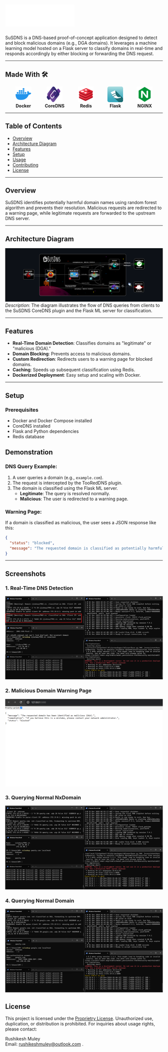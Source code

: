 
# ![SuSDNS Logo](poc/icons/logo.png)

SuSDNS is a DNS-based proof-of-concept application designed to detect and block malicious domains (e.g., DGA domains). It leverages a machine learning model hosted on a Flask server to classify domains in real-time and responds accordingly by either blocking or forwarding the DNS request.

---
## Made With 🛠️

<p align="center">
  <span style="display: inline-block; text-align: center; margin: 0 20px;">
    <img src="poc/icons/docker.png" alt="Docker" width="50" height="50" /><br> 
    <strong>Docker</strong>
  </span>
  <span style="display: inline-block; text-align: center; margin: 0 20px;">
    <img src="poc/icons/coredns.png" alt="CoreDNS" width="50" height="50" /><br> 
    <strong>CoreDNS</strong>
  </span>
  <span style="display: inline-block; text-align: center; margin: 0 20px;">
    <img src="poc/icons/redis.png" alt="Redis" width="50" height="50" /><br> 
    <strong>Redis</strong>
  </span>
  <span style="display: inline-block; text-align: center; margin: 0 20px;">
    <img src="poc/icons/flask.png" alt="Flask" width="50" height="50" /><br> 
    <strong>Flask</strong>
  </span>
  <span style="display: inline-block; text-align: center; margin: 0 20px;">
    <img src="poc/icons/nginx.png" alt="NGINX" width="50" height="50" /><br> 
    <strong>NGINX</strong>
  </span>
</p>


---
## Table of Contents

- [Overview](#overview)
- [Architecture Diagram](#architecture-diagram)
- [Features](#features)
- [Setup](#setup)
- [Usage](#usage)
- [Contributing](#contributing)
- [License](#license)

---

## Overview

SuSDNS identifies potentially harmful domain names using random forest algorithm and prevents their resolution. Malicious requests are redirected to a warning page, while legitimate requests are forwarded to the upstream DNS server.

---

## Architecture Diagram

![Architecture Diagram](poc/diagram.png)  
_Description_: The diagram illustrates the flow of DNS queries from clients to the SuSDNS CoreDNS plugin and the Flask ML server for classification.

---

## Features

- **Real-Time Domain Detection**: Classifies domains as "legitimate" or "malicious (DGA)."
- **Domain Blocking**: Prevents access to malicious domains.
- **Custom Redirection**: Redirects users to a warning page for blocked domains.
- **Caching**: Speeds up subsequent classification using Redis.
- **Dockerized Deployment**: Easy setup and scaling with Docker.

---

## Setup

### Prerequisites

- Docker and Docker Compose installed
- CoreDNS installed
- Flask and Python dependencies
- Redis database

## Demonstration

### DNS Query Example:
1. A user queries a domain (e.g., `example.com`).
2. The request is intercepted by the TooRedDNS plugin.
3. The domain is classified using the Flask ML server.
   - **Legitimate**: The query is resolved normally.
   - **Malicious**: The user is redirected to a warning page.

### Warning Page:
If a domain is classified as malicious, the user sees a JSON response like this:

```json
{
  "status": "blocked",
  "message": "The requested domain is classified as potentially harmful and has been blocked."
}
```
---

## Screenshots

### 1. Real-Time DNS Detection
![Real-Time DNS Detection](poc/dga.png)

### 2. Malicious Domain Warning Page
![Warning Page](poc/warning_page.png)

### 3. Querying Normal NxDomain 
![Real-Time DNS Detection](poc/normal_nxd.png)

### 4. Querying Normal Domain 
![Real-Time DNS Detection](poc/normal_aaaa.png)


## License

This project is licensed under the [Proprietry License](LICENSE). Unauthorized use, duplication, or distribution is prohibited. For inquiries about usage rights, please contact:

Rushikesh Muley  
Email: rushikeshmuley@outlook.com  .
